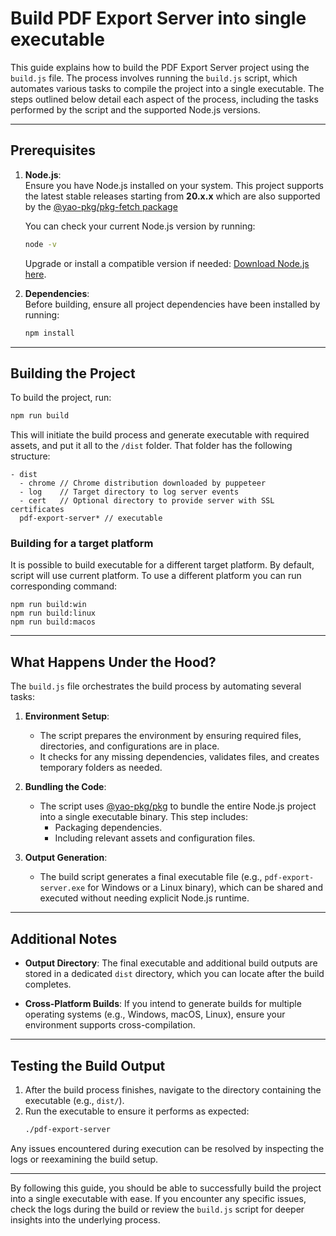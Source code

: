 # Build PDF Export Server into single executable

This guide explains how to build the PDF Export Server project using the `build.js` file. The process involves running
the `build.js` script, which automates various tasks to compile the project into a single executable. The steps outlined
below detail each aspect of the process, including the tasks performed by the script and the supported Node.js versions.

---

## Prerequisites

1. **Node.js**:  
   Ensure you have Node.js installed on your system. This project supports the latest stable releases starting from
   **20.x.x** which are also supported by the [@yao-pkg/pkg-fetch package](https://github.com/yao-pkg/pkg-fetch/)

   You can check your current Node.js version by running:
   ```bash
   node -v
   ```
   Upgrade or install a compatible version if needed:
   [Download Node.js here](https://nodejs.org/).

2. **Dependencies**:  
   Before building, ensure all project dependencies have been installed by running:
   ```bash
   npm install
   ```
---

## Building the Project

To build the project, run:
   ```bash
   npm run build
   ```
This will initiate the build process and generate executable with required assets, and put it all to the `/dist` folder.
That folder has the following structure:
```
- dist
  - chrome // Chrome distribution downloaded by puppeteer
  - log    // Target directory to log server events
  - cert   // Optional directory to provide server with SSL certificates
  pdf-export-server* // executable
```

### Building for a target platform

It is possible to build executable for a different target platform. By default, script will use current platform. To
use a different platform you can run corresponding command:
```shell
npm run build:win
npm run build:linux
npm run build:macos
```

---

## What Happens Under the Hood?

The `build.js` file orchestrates the build process by automating several tasks:

1. **Environment Setup**:
    - The script prepares the environment by ensuring required files, directories, and configurations are in place.
    - It checks for any missing dependencies, validates files, and creates temporary folders as needed.

2. **Bundling the Code**:
    - The script uses [@yao-pkg/pkg](https://www.npmjs.com/package/@yao-pkg/pkg) to bundle the entire Node.js
      project into a single executable binary. This step includes:
        - Packaging dependencies.
        - Including relevant assets and configuration files.

3. **Output Generation**:
    - The build script generates a final executable file (e.g., `pdf-export-server.exe` for Windows or a Linux binary),
      which can be shared and executed without needing explicit Node.js runtime.

---

## Additional Notes

- **Output Directory**:
  The final executable and additional build outputs are stored in a dedicated `dist` directory, which you can locate
  after the build completes.

- **Cross-Platform Builds**:
  If you intend to generate builds for multiple operating systems (e.g., Windows, macOS, Linux), ensure your environment
  supports cross-compilation. 

---

## Testing the Build Output

1. After the build process finishes, navigate to the directory containing the executable (e.g., `dist/`).
2. Run the executable to ensure it performs as expected:
   ```bash
   ./pdf-export-server
   ```

Any issues encountered during execution can be resolved by inspecting the logs or reexamining the build setup.

---

By following this guide, you should be able to successfully build the project into a single executable with ease. If you
encounter any specific issues, check the logs during the build or review the `build.js` script for deeper insights into
the underlying process.